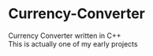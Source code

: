 # Currency-Converter
Currency Converter written in C++<br/>
This is actually one of my early projects
